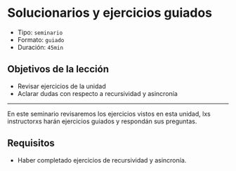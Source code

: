# Solucionarios y ejercicios guiados

* Tipo: `seminario`
* Formato: `guiado`
* Duración: `45min`

## Objetivos de la lección

* Revisar ejercicios de la unidad
* Aclarar dudas con respecto a recursividad y asincronía

***

En este seminario revisaremos los ejercicios vistos en esta unidad, lxs
instructorxs harán ejercicios guiados y respondán sus preguntas.

## Requisitos

* Haber completado ejercicios de recursividad y asincronía.
